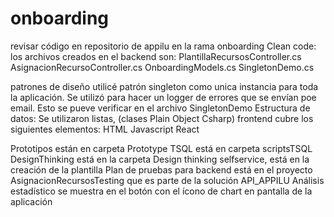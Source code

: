 # onboarding

revisar código en repositorio de appilu en la rama onboarding
Clean code: los archivos creados en el backend son:
PlantillaRecursosController.cs
AsignacionRecursoController.cs
OnboardingModels.cs
SingletonDemo.cs

patrones de diseño utilicé patrón singleton como unica instancia para toda la aplicación. Se utilizó para hacer un logger de errores que se envían poe email. Esto se pueve verificar en el archivo SingletonDemo
Estructura de datos: Se utilizaron listas, (clases Plain Object Csharp)
frontend cubre los siguientes elementos:
HTML
Javascript
React

Prototipos están en carpeta Prototype
TSQL está en carpeta scriptsTSQL
DesignThinking está en la carpeta Design thinking
selfservice, está en la creación de la plantilla
Plan de pruebas para backend está en el proyecto AsignacionRecursosTesting que es parte de la solución API_APPILU
Análisis estadístico se muestra en el botón con el ícono de chart en pantalla de la aplicación
